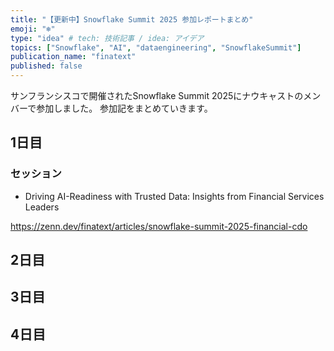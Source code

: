 ```yaml
---
title: "【更新中】Snowflake Summit 2025 参加レポートまとめ"
emoji: "❄️"
type: "idea" # tech: 技術記事 / idea: アイデア
topics: ["Snowflake", "AI", "dataengineering", "SnowflakeSummit"]
publication_name: "finatext"
published: false
---
```


サンフランシスコで開催されたSnowflake Summit 2025にナウキャストのメンバーで参加しました。
参加記をまとめていきます。

## 1日目

### セッション

- Driving AI-Readiness with Trusted Data: Insights from Financial Services Leaders

https://zenn.dev/finatext/articles/snowflake-summit-2025-financial-cdo

## 2日目

## 3日目

## 4日目
